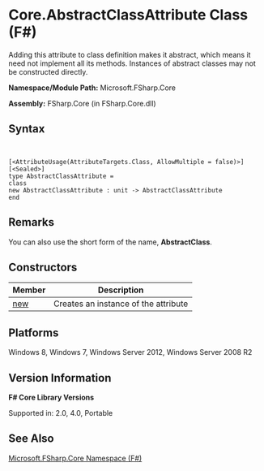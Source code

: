 # Core.AbstractClassAttribute Class (F#)

Adding this attribute to class definition makes it abstract, which means it need not implement all its methods. Instances of abstract classes may not be constructed directly.

**Namespace/Module Path:** Microsoft.FSharp.Core

**Assembly:** FSharp.Core (in FSharp.Core.dll)


## Syntax


```


[<AttributeUsage(AttributeTargets.Class, AllowMultiple = false)>]
[<Sealed>]
type AbstractClassAttribute =
class
new AbstractClassAttribute : unit -> AbstractClassAttribute
end

```



## Remarks
You can also use the short form of the name, **AbstractClass**.


## Constructors


|Member|Description|
|------|-----------|
|[new](http://msdn.microsoft.com/en-us/library/03ec8ff5-d154-49c4-b798-c062a4bfd892)|Creates an instance of the attribute|

## Platforms
Windows 8, Windows 7, Windows Server 2012, Windows Server 2008 R2


## Version Information
**F# Core Library Versions**

Supported in: 2.0, 4.0, Portable




## See Also
[Microsoft.FSharp.Core Namespace &#40;F&#35;&#41;](Microsoft.FSharp.Core+Namespace+%28FSharp%29.md)

